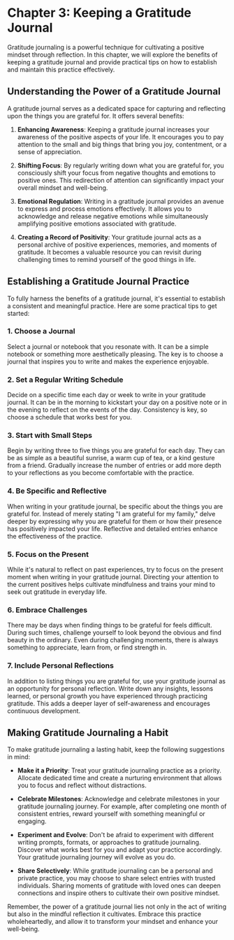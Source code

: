 Chapter 3: Keeping a Gratitude Journal
======================================

Gratitude journaling is a powerful technique for cultivating a positive mindset through reflection. In this chapter, we will explore the benefits of keeping a gratitude journal and provide practical tips on how to establish and maintain this practice effectively.

Understanding the Power of a Gratitude Journal
----------------------------------------------

A gratitude journal serves as a dedicated space for capturing and reflecting upon the things you are grateful for. It offers several benefits:

1. **Enhancing Awareness**: Keeping a gratitude journal increases your awareness of the positive aspects of your life. It encourages you to pay attention to the small and big things that bring you joy, contentment, or a sense of appreciation.

2. **Shifting Focus**: By regularly writing down what you are grateful for, you consciously shift your focus from negative thoughts and emotions to positive ones. This redirection of attention can significantly impact your overall mindset and well-being.

3. **Emotional Regulation**: Writing in a gratitude journal provides an avenue to express and process emotions effectively. It allows you to acknowledge and release negative emotions while simultaneously amplifying positive emotions associated with gratitude.

4. **Creating a Record of Positivity**: Your gratitude journal acts as a personal archive of positive experiences, memories, and moments of gratitude. It becomes a valuable resource you can revisit during challenging times to remind yourself of the good things in life.

Establishing a Gratitude Journal Practice
-----------------------------------------

To fully harness the benefits of a gratitude journal, it's essential to establish a consistent and meaningful practice. Here are some practical tips to get started:

### 1. Choose a Journal

Select a journal or notebook that you resonate with. It can be a simple notebook or something more aesthetically pleasing. The key is to choose a journal that inspires you to write and makes the experience enjoyable.

### 2. Set a Regular Writing Schedule

Decide on a specific time each day or week to write in your gratitude journal. It can be in the morning to kickstart your day on a positive note or in the evening to reflect on the events of the day. Consistency is key, so choose a schedule that works best for you.

### 3. Start with Small Steps

Begin by writing three to five things you are grateful for each day. They can be as simple as a beautiful sunrise, a warm cup of tea, or a kind gesture from a friend. Gradually increase the number of entries or add more depth to your reflections as you become comfortable with the practice.

### 4. Be Specific and Reflective

When writing in your gratitude journal, be specific about the things you are grateful for. Instead of merely stating "I am grateful for my family," delve deeper by expressing why you are grateful for them or how their presence has positively impacted your life. Reflective and detailed entries enhance the effectiveness of the practice.

### 5. Focus on the Present

While it's natural to reflect on past experiences, try to focus on the present moment when writing in your gratitude journal. Directing your attention to the current positives helps cultivate mindfulness and trains your mind to seek out gratitude in everyday life.

### 6. Embrace Challenges

There may be days when finding things to be grateful for feels difficult. During such times, challenge yourself to look beyond the obvious and find beauty in the ordinary. Even during challenging moments, there is always something to appreciate, learn from, or find strength in.

### 7. Include Personal Reflections

In addition to listing things you are grateful for, use your gratitude journal as an opportunity for personal reflection. Write down any insights, lessons learned, or personal growth you have experienced through practicing gratitude. This adds a deeper layer of self-awareness and encourages continuous development.

Making Gratitude Journaling a Habit
-----------------------------------

To make gratitude journaling a lasting habit, keep the following suggestions in mind:

* **Make it a Priority**: Treat your gratitude journaling practice as a priority. Allocate dedicated time and create a nurturing environment that allows you to focus and reflect without distractions.

* **Celebrate Milestones**: Acknowledge and celebrate milestones in your gratitude journaling journey. For example, after completing one month of consistent entries, reward yourself with something meaningful or engaging.

* **Experiment and Evolve**: Don't be afraid to experiment with different writing prompts, formats, or approaches to gratitude journaling. Discover what works best for you and adapt your practice accordingly. Your gratitude journaling journey will evolve as you do.

* **Share Selectively**: While gratitude journaling can be a personal and private practice, you may choose to share select entries with trusted individuals. Sharing moments of gratitude with loved ones can deepen connections and inspire others to cultivate their own positive mindset.

Remember, the power of a gratitude journal lies not only in the act of writing but also in the mindful reflection it cultivates. Embrace this practice wholeheartedly, and allow it to transform your mindset and enhance your well-being.
